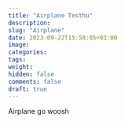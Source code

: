 ```yaml
---
title: "Airplane Testhu"
description:
slug: "Airplane"
date: 2023-09-22T15:58:05+03:00
image:
categories:
tags:
weight:
hidden: false
comments: false
draft: true
---
```


Airplane go woosh
